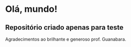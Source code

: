 # Olá, mundo!
## Repositório criado apenas para teste
Agradecimentos ao brilhante e generoso prof. Guanabara.
